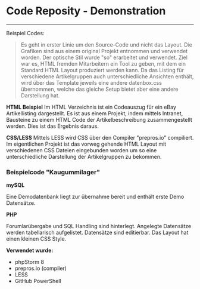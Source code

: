 # Code Reposity - Demonstration
---
Beispiel Codes:
> Es geht in erster Linie um den Source-Code und nicht das Layout. Die Grafiken sind aus einem original Projekt entnommen und verwendet worden. Der optische Stil wurde "so" erarbeitet und verwendet. Ziel war es, HTML fremden Mitarbeitern ein Tool zu geben, mit dem ein Standard HTML Layout produziert werden kann. Da das Listing für verschiedene Artikelgruppen auch unterschiedliche Ansichten enthält, wird über das Template jeweils eine andere datenbox.css übernommen, welche das gleiche Setup bietet aber eine andere Darstellung hat.

**HTML Beispiel**
Im HTML Verzeichnis ist ein Codeauszug für ein eBay Artikellisting dargestellt. Es ist aus einem Projekt,
indem mittels Intranet, Bausteine zu einem HTML Code der Artikelbeschreibung zusammengestellt werden.
Dies ist das Ergebnis daraus.

**CSS/LESS**
Mittels LESS wird CSS über den Compiler "prepros.io" compiliert. Im eigentlichen Projekt ist das vorweg gehende HTML Layout
mit verschiedenen CSS Dateien eingebunden worden um so eine unterschiedliche Darstellung der Artikelgruppen zu bekommen.

### Beispielcode "Kaugummilager"

**mySQL**

Eine Demodatenbank liegt zur übernahme bereit und enthält erste Demo Datensätze.

**PHP**

Forumlarübergabe und SQL Handling sind hinterlegt.
Angelegte Datensätze werden tabellarisch aufgelistet.
Datensätze sind editierbar.
Das Layout hat einen kleinen CSS Style.


**Verwendet wurde:**
* phpStorm 8
* prepros.io (compiler)
* LESS
* GitHub PowerShell